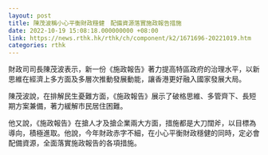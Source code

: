 ```yaml
---
layout: post
title: 陳茂波稱小心平衡財政穩健　配備資源落實施政報告措施
date: 2022-10-19 15:08:18.000000000 +08:00
link: https://news.rthk.hk/rthk/ch/component/k2/1671696-20221019.htm
categories: rthk
---
```


財政司司長陳茂波表示，新一份《施政報告》著力提高特區政府的治理水平，以新思維在經濟上多方面及多層次推動發展動能，讓香港更好融入國家發展大局。

陳茂波說，在排解民生憂難方面，《施政報告》展示了破格思維、多管齊下、長短期方案兼備，著力緩解市民居住困難。

他又說，《施政報告》在搶人才及搶企業兩大方面，措施都是大刀闊斧，以目標為導向，積極進取。他說，今年財政赤字不細，在小心平衡財政穩健的同時，定必會配備資源，全面落實施政報告的各項措施。
